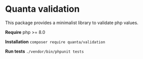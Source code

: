 # Quanta validation

This package provides a minimalist library to validate php values.

**Require** php >= 8.0

**Installation** `composer require quanta/validation`

**Run tests** `./vendor/bin/phpunit tests`
